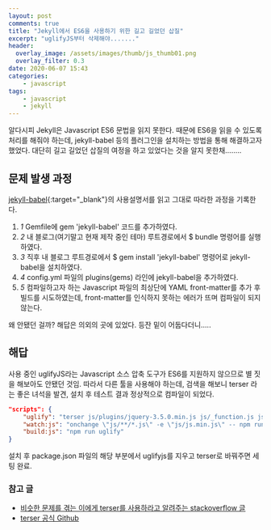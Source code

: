 ```yaml
---
layout: post
comments: true
title: "Jekyll에서 ES6을 사용하기 위한 길고 길었던 삽질"
excerpt: "uglifyJS부터 삭제해야......."
header:
  overlay_image: /assets/images/thumb/js_thumb01.png
  overlay_filter: 0.3
date: 2020-06-07 15:43
categories:
    - javascript
tags:
    - javascript
    - jekyll
---
```

알다시피 Jekyll은 Javascript ES6 문법을 읽지 못한다. 때문에 ES6을 읽을 수 있도록 처리를 해줘야 하는데, jekyll-babel 등의 플러그인을 설치하는 방법을 통해 해결하고자 했었다. 대단히 길고 길었던 삽질의 여정을 하고 있었다는 것을 알지 못한채........

## 문제 발생 과정
[jekyll-babel](https://github.com/babel/jekyll-babel){:target="_blank"}의 사용설명서를 읽고 그대로 따라한 과정을 기록한다.

<ol class="bu-list--num type2 mt--standard">
    <li>
        <em class="num">1</em> Gemfile에 gem 'jekyll-babel' 코드를 추가하였다.
    </li>
    <li>
        <em class="num">2</em> 내 블로그(여기말고 현재 제작 중인 테마) 루트경로에서 $ bundle 명령어를 실행하였다.
    </li>
    <li>
        <em class="num">3</em> 직후 내 블로그 루트경로에서 $ gem install 'jekyll-babel' 명령어로 jekyll-babel을 설치하였다.
    </li>
    <li>
        <em class="num">4</em> config.yml 파일의 plugins(gems) 라인에 jekyll-babel을 추가하였다.
    </li>
    <li>
        <em class="num">5</em> 컴파일하고자 하는 Javascript 파일의 최상단에 YAML front-matter를 추가 후 빌드를 시도하였는데, front-matter를 인식하지 못하는 에러가 뜨며 컴파일이 되지 않는다.
    </li>
</ol>

왜 안됐던 걸까? 해답은 의외의 곳에 있었다. 등잔 밑이 어둡다더니.....

## 해답

사용 중인 uglifyJS라는 Javascript 소스 압축 도구가 ES6를 지원하지 않으므로 별 짓을 해보아도 안됐던 것임. 따라서 다른 툴을 사용해야 하는데, 검색을 해보니 terser 라는 좋은 녀석을 발견, 설치 후 테스트 결과 정상적으로 컴파일이 되었다.

```json
"scripts": {
    "uglify": "terser js/plugins/jquery-3.5.0.min.js js/_function.js js/_js.js -c -m -o js/js.min.js",
    "watch:js": "onchange \"js/**/*.js\" -e \"js/js.min.js\" -- npm run build:js",
    "build:js": "npm run uglify"
}
```
설치 후 package.json 파일의 해당 부분에서 uglifyjs를 지우고 terser로 바꿔주면 세팅 완료.

### <span>참고 글</span>

<ul class="bu-list--default">
    <li>
        <a href="https://stackoverflow.com/questions/56709089/cannot-fix-unexpected-token-name-i-expected-punc-from-uglifyjs" target="_blank">비슷한 문제를 겪는 이에게 terser를 사용하라고 알려주는 stackoverflow 글</a>
    </li>
    <li>
        <a href="https://github.com/terser/terser" target="_blank">terser 공식 Github</a>
    </li>
</ul>